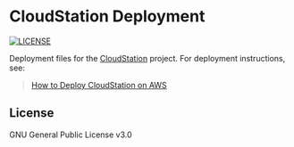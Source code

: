 # CloudStation Deployment
[![LICENSE](https://img.shields.io/badge/license-GPL--3.0-brightgreen)](https://github.com/lyuyangh/cloud-station/blob/master/LICENSE)  

Deployment files for the [CloudStation](https://github.com/CloudStationTeam/cloud_station_web) project. For deployment instructions, see:
> [How to Deploy CloudStation on AWS](http://cloud-station-docs.readthedocs.io/en/latest/deployment/)

## License
GNU General Public License v3.0

